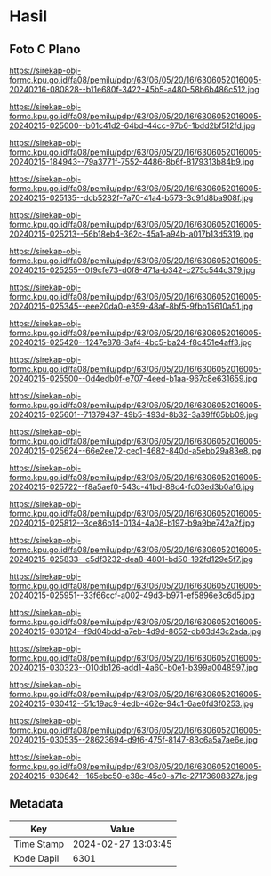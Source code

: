 # Hasil

## Foto C Plano

https://sirekap-obj-formc.kpu.go.id/fa08/pemilu/pdpr/63/06/05/20/16/6306052016005-20240216-080828--b11e680f-3422-45b5-a480-58b6b486c512.jpg

https://sirekap-obj-formc.kpu.go.id/fa08/pemilu/pdpr/63/06/05/20/16/6306052016005-20240215-025000--b01c41d2-64bd-44cc-97b6-1bdd2bf512fd.jpg

https://sirekap-obj-formc.kpu.go.id/fa08/pemilu/pdpr/63/06/05/20/16/6306052016005-20240215-184943--79a3771f-7552-4486-8b6f-8179313b84b9.jpg

https://sirekap-obj-formc.kpu.go.id/fa08/pemilu/pdpr/63/06/05/20/16/6306052016005-20240215-025135--dcb5282f-7a70-41a4-b573-3c91d8ba908f.jpg

https://sirekap-obj-formc.kpu.go.id/fa08/pemilu/pdpr/63/06/05/20/16/6306052016005-20240215-025213--56b18eb4-362c-45a1-a94b-a017b13d5319.jpg

https://sirekap-obj-formc.kpu.go.id/fa08/pemilu/pdpr/63/06/05/20/16/6306052016005-20240215-025255--0f9cfe73-d0f8-471a-b342-c275c544c379.jpg

https://sirekap-obj-formc.kpu.go.id/fa08/pemilu/pdpr/63/06/05/20/16/6306052016005-20240215-025345--eee20da0-e359-48af-8bf5-9fbb15610a51.jpg

https://sirekap-obj-formc.kpu.go.id/fa08/pemilu/pdpr/63/06/05/20/16/6306052016005-20240215-025420--1247e878-3af4-4bc5-ba24-f8c451e4aff3.jpg

https://sirekap-obj-formc.kpu.go.id/fa08/pemilu/pdpr/63/06/05/20/16/6306052016005-20240215-025500--0d4edb0f-e707-4eed-b1aa-967c8e631659.jpg

https://sirekap-obj-formc.kpu.go.id/fa08/pemilu/pdpr/63/06/05/20/16/6306052016005-20240215-025601--71379437-49b5-493d-8b32-3a39ff65bb09.jpg

https://sirekap-obj-formc.kpu.go.id/fa08/pemilu/pdpr/63/06/05/20/16/6306052016005-20240215-025624--66e2ee72-cec1-4682-840d-a5ebb29a83e8.jpg

https://sirekap-obj-formc.kpu.go.id/fa08/pemilu/pdpr/63/06/05/20/16/6306052016005-20240215-025722--f8a5aef0-543c-41bd-88c4-fc03ed3b0a16.jpg

https://sirekap-obj-formc.kpu.go.id/fa08/pemilu/pdpr/63/06/05/20/16/6306052016005-20240215-025812--3ce86b14-0134-4a08-b197-b9a9be742a2f.jpg

https://sirekap-obj-formc.kpu.go.id/fa08/pemilu/pdpr/63/06/05/20/16/6306052016005-20240215-025833--c5df3232-dea8-4801-bd50-192fd129e5f7.jpg

https://sirekap-obj-formc.kpu.go.id/fa08/pemilu/pdpr/63/06/05/20/16/6306052016005-20240215-025951--33f66ccf-a002-49d3-b971-ef5896e3c6d5.jpg

https://sirekap-obj-formc.kpu.go.id/fa08/pemilu/pdpr/63/06/05/20/16/6306052016005-20240215-030124--f9d04bdd-a7eb-4d9d-8652-db03d43c2ada.jpg

https://sirekap-obj-formc.kpu.go.id/fa08/pemilu/pdpr/63/06/05/20/16/6306052016005-20240215-030323--010db126-add1-4a60-b0e1-b399a0048597.jpg

https://sirekap-obj-formc.kpu.go.id/fa08/pemilu/pdpr/63/06/05/20/16/6306052016005-20240215-030412--51c19ac9-4edb-462e-94c1-6ae0fd3f0253.jpg

https://sirekap-obj-formc.kpu.go.id/fa08/pemilu/pdpr/63/06/05/20/16/6306052016005-20240215-030535--28623694-d9f6-475f-8147-83c6a5a7ae6e.jpg

https://sirekap-obj-formc.kpu.go.id/fa08/pemilu/pdpr/63/06/05/20/16/6306052016005-20240215-030642--165ebc50-e38c-45c0-a71c-27173608327a.jpg


## Metadata

| Key        | Value               |
| ---------- | ------------------- |
| Time Stamp | 2024-02-27 13:03:45 |
| Kode Dapil | 6301                |



